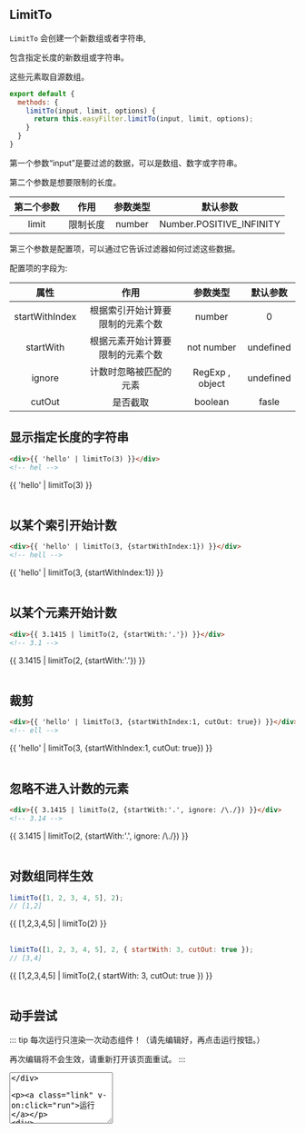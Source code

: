 <script>
    import Vue from 'vue'
    import EasyFilter from 'easy-filter'
    import '@style/style.scss'
    Vue.use(EasyFilter)
    const bus = new Vue()
    Vue.component('runtime-comp',(resolve)=>bus.$on('run',resolve))
    export default {
        data(){
            return {
                arr: [1, 2, 3, 4, 5],
                code:`{
        template:\`
        <div>
        {{ [1,2,3,4,5] | limitTo(3) }}
        </div>\`
    }`
            }
        },
        methods:{
          run(){
              bus.$emit('run', eval(`(function(){ return ${this.code} })()`))
          },
          reload(){
              window.location.reload()
          }
        }  
    }
</script>

## LimitTo

`LimitTo` 会创建一个新数组或者字符串,

包含指定长度的新数组或字符串。

这些元素取自源数组。

```js
export default {
  methods: {
    limitTo(input, limit, options) {
      return this.easyFilter.limitTo(input, limit, options);
    }
  }
}
```

第一个参数“input”是要过滤的数据，可以是数组、数字或字符串。

第二个参数是想要限制的长度。

| 第二个参数 |   作用   | 参数类型 |         默认参数         |
| :--------: | :------: | :------: | :----------------------: |
|   limit    | 限制长度 |  number  | Number.POSITIVE_INFINITY |

第三个参数是配置项，可以通过它告诉过滤器如何过滤这些数据。

配置项的字段为:

|      属性      |               作用               |    参数类型     | 默认参数  |
| :------------: | :------------------------------: | :-------------: | :-------: |
| startWithIndex | 根据索引开始计算要限制的元素个数 |     number      |     0     |
|   startWith    | 根据元素开始计算要限制的元素个数 |   not number    | undefined |
|     ignore     |      计数时忽略被匹配的元素      | RegExp , object | undefined |
|     cutOut     |             是否截取             |     boolean     |   fasle   |


## 显示指定长度的字符串

```html
<div>{{ 'hello' | limitTo(3) }}</div>
<!-- hel -->
```
<div>{{ 'hello' | limitTo(3) }}</div>
<br/>

## 以某个索引开始计数

```html
<div>{{ 'hello' | limitTo(3, {startWithIndex:1}) }}</div>
<!-- hell -->
```
<div>{{ 'hello' | limitTo(3, {startWithIndex:1}) }}</div>
<br/>

## 以某个元素开始计数

```html
<div>{{ 3.1415 | limitTo(2, {startWith:'.'}) }}</div>
<!-- 3.1 -->
```
<div>{{ 3.1415 | limitTo(2, {startWith:'.'}) }}</div>
<br/>

## 裁剪

```html
<div>{{ 'hello' | limitTo(3, {startWithIndex:1, cutOut: true}) }}</div>
<!-- ell -->
```
<div>{{ 'hello' | limitTo(3, {startWithIndex:1, cutOut: true}) }}</div>
<br/>

## 忽略不进入计数的元素

```html
<div>{{ 3.1415 | limitTo(2, {startWith:'.', ignore: /\./}) }}</div>
<!-- 3.14 -->
```
<div>{{ 3.1415 | limitTo(2, {startWith:'.', ignore: /\./}) }}</div>
<br/>

## 对数组同样生效

```js
limitTo([1, 2, 3, 4, 5], 2);
// [1,2]
```
<div>{{ [1,2,3,4,5] | limitTo(2) }}</div>
<br/>

```js
limitTo([1, 2, 3, 4, 5], 2, { startWith: 3, cutOut: true });
// [3,4]
```
<div>{{ [1,2,3,4,5] | limitTo(2,{ startWith: 3, cutOut: true }) }}</div>
<br/>

## 动手尝试

::: tip
每次运行只渲染一次动态组件！（请先编辑好，再点击运行按钮。）

再次编辑将不会生效，请重新打开该页面重试。
:::

<div>
   <textarea style="height:90px" v-model="code"/>
</div>

<a class="link" v-on:click="run">运行</a>

<div>
    <runtime-comp/>
</div>

